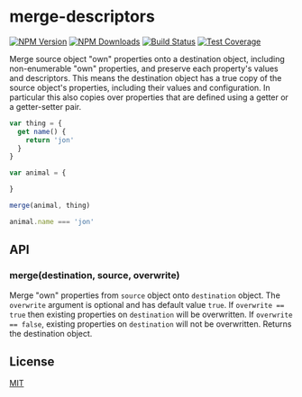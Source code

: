 # merge-descriptors

[![NPM Version][npm-image]][npm-url]
[![NPM Downloads][downloads-image]][downloads-url]
[![Build Status][travis-image]][travis-url]
[![Test Coverage][coveralls-image]][coveralls-url]

Merge source object "own" properties onto a destination object, including 
non-enumerable "own" properties, and preserve each property's values and 
descriptors. This means the destination object has a true copy of the source 
object's properties, including their values and configuration. In particular this 
also copies over properties that are defined using a getter or a getter-setter 
pair.

```js
var thing = {
  get name() {
    return 'jon'
  }
}

var animal = {

}

merge(animal, thing)

animal.name === 'jon'
```

## API

### merge(destination, source, overwrite)

Merge "own" properties from `source` object onto `destination` object. 
The `overwrite` argument is optional and has default value `true`. If 
`overwrite == true` then existing properties on `destination` will be overwritten. 
If `overwrite == false`, existing properties on `destination` will not be 
overwritten. Returns the destination object.

## License

[MIT](LICENSE)

[npm-image]: https://img.shields.io/npm/v/merge-descriptors.svg
[npm-url]: https://npmjs.org/package/merge-descriptors
[travis-image]: https://img.shields.io/travis/component/merge-descriptors/master.svg
[travis-url]: https://travis-ci.org/component/merge-descriptors
[coveralls-image]: https://img.shields.io/coveralls/component/merge-descriptors/master.svg
[coveralls-url]: https://coveralls.io/r/component/merge-descriptors?branch=master
[downloads-image]: https://img.shields.io/npm/dm/merge-descriptors.svg
[downloads-url]: https://npmjs.org/package/merge-descriptors
